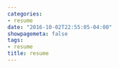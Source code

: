 ```yaml
---
categories:
- resume
date: "2016-10-02T22:55:05-04:00"
showpagemeta: false
tags:
- resume
title: resume
---
```

